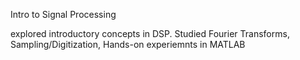 Intro to Signal Processing

explored introductory concepts in DSP. Studied Fourier Transforms, Sampling/Digitization, Hands-on experiemnts in MATLAB

